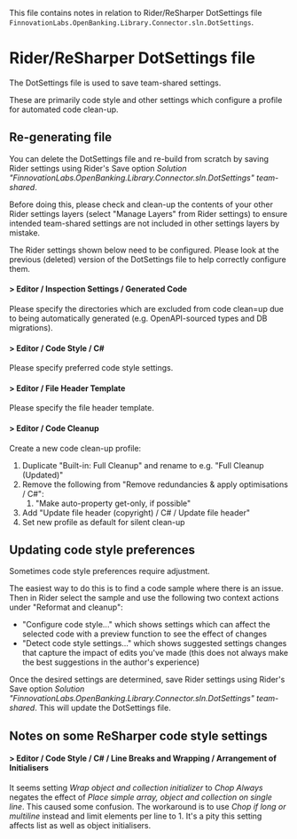 This file contains notes in relation to Rider/ReSharper DotSettings file `FinnovationLabs.OpenBanking.Library.Connector.sln.DotSettings`.

# Rider/ReSharper DotSettings file

The DotSettings file is used to save team-shared settings.

These are primarily code style and other settings which configure a profile for automated code clean-up.

## Re-generating file

You can delete the DotSettings file and re-build from scratch by saving Rider settings using Rider's Save option *Solution "FinnovationLabs.OpenBanking.Library.Connector.sln.DotSettings" team-shared*.

Before doing this, please check and clean-up the contents of your other Rider settings layers (select "Manage Layers" from Rider settings) to ensure intended team-shared settings are not included in other settings layers by mistake.

The Rider settings shown below need to be configured. Please look at the previous (deleted) version of the DotSettings file to help correctly configure them.

#### > Editor / Inspection Settings / Generated Code

Please specify the directories which are excluded from code clean=up due to being automatically generated (e.g. OpenAPI-sourced types and DB migrations).

#### > Editor / Code Style / C#

Please specify preferred code style settings.

#### > Editor / File Header Template

Please specify the file header template.

#### > Editor / Code Cleanup

Create a new code clean-up profile:

1. Duplicate "Built-in: Full Cleanup" and rename to e.g. "Full Cleanup (Updated)"
2. Remove the following from "Remove redundancies & apply optimisations / C#":
    1. "Make auto-property get-only, if possible"
3. Add "Update file header (copyright) / C# / Update file header"
4. Set new profile as default for silent clean-up

## Updating code style preferences

Sometimes code style preferences require adjustment.

The easiest way to do this is to find a code sample where there is an issue. Then in Rider select the sample and use the following two context actions under "Reformat and cleanup":
- "Configure code style..." which shows settings which can affect the selected code with a preview function to see the effect of changes
- "Detect code style settings..." which shows suggested settings changes that capture the impact of edits you've made (this does not always make the best suggestions in the author's experience)

Once the desired settings are determined, save Rider settings using Rider's Save option *Solution "FinnovationLabs.OpenBanking.Library.Connector.sln.DotSettings" team-shared*. This will update the DotSettings file.

## Notes on some ReSharper code style settings

#### > Editor / Code Style / C# / Line Breaks and Wrapping / Arrangement of Initialisers

It seems setting *Wrap object and collection initializer* to *Chop Always* negates the effect of *Place simple array, object and collection on single line*. This caused some confusion. The workaround is to use *Chop if long or multiline* instead and limit elements per line to 1. It's a pity this setting affects list as well as object initialisers. 
 